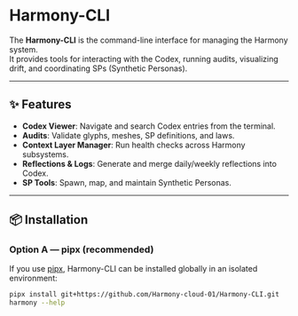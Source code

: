 # Harmony-CLI

The **Harmony-CLI** is the command-line interface for managing the Harmony system.  
It provides tools for interacting with the Codex, running audits, visualizing drift, and coordinating SPs (Synthetic Personas).

---

## ✨ Features
- **Codex Viewer**: Navigate and search Codex entries from the terminal.
- **Audits**: Validate glyphs, meshes, SP definitions, and laws.
- **Context Layer Manager**: Run health checks across Harmony subsystems.
- **Reflections & Logs**: Generate and merge daily/weekly reflections into Codex.
- **SP Tools**: Spawn, map, and maintain Synthetic Personas.

---

## 📦 Installation

### Option A — pipx (recommended)
If you use [pipx](https://pypa.github.io/pipx/), Harmony-CLI can be installed globally in an isolated environment:

```bash
pipx install git+https://github.com/Harmony-cloud-01/Harmony-CLI.git
harmony --help
